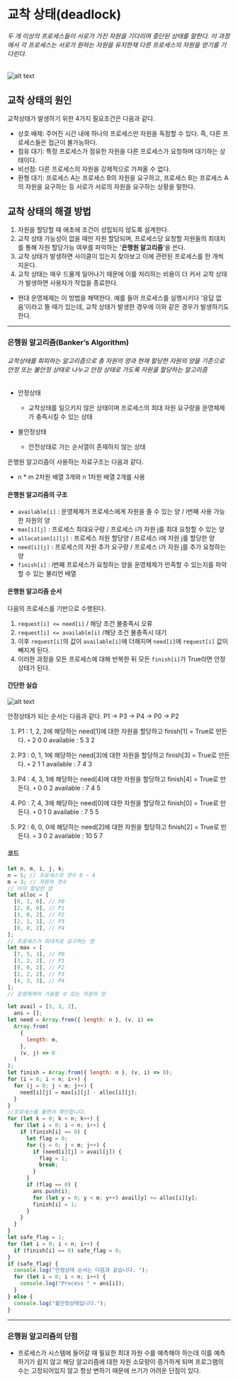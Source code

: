 # 교착 상태(deadlock)

###### 두 개 이상의 프로세스들이 서로가 가진 자원을 기다리며 중단된 상태를 말한다. 이 과정에서 각 프로세스는 서로가 원하는 자원을 유지한채 다른 프로세스의 자원을 얻기를 기다린다.

![alt text](<스크린샷 2025-04-28 오후 2.21.08.png>)

## 교착 상태의 원인

교착상태가 발생하기 위한 4가지 필요조건은 다음과 같다.

- 상호 배제: 주어진 시간 내에 하나의 프로세스만 자원을 독점할 수 있다. 즉, 다른 프로세스들은 접근이 불가능하다.
- 점유 대기: 특정 프로세스가 점유한 자원을 다른 프로세스가 요청하며 대기하는 상태이다.
- 비선점: 다른 프로세스의 자원을 강제적으로 가져올 수 없다.
- 환형 대기: 프로세스 A는 프로세스 B의 자원을 요구하고, 프로세스 B는 프로세스 A의 자원을 요구하는 등 서로가 서로의 자원을 요구하는 상황을 말한다.

## 교착 상태의 해결 방법

1. 자원을 할당할 때 애초에 조건이 성립되지 않도록 설계한다.
2. 교착 상태 가능성이 없을 때만 자원 할당되며, 프로세스당 요청할 자원들의 최대치를 통해 자원 할당가능 여부를 파악하는 '**은행원 알고리즘**'을 쓴다.
3. 교착 상태가 발생하면 사이클이 있는지 찾아보고 이에 관련된 프로세스를 한 개씩 지운다.
4. 교착 상태는 매우 드물게 일어나기 때문에 이를 처리하는 비용이 더 커서 교착 상태가 발생하면 사용자가 작업을 종료한다.

- 현대 운영체제는 이 방법을 채택한다. 예를 들어 프로세스를 실행시키다 '응답 없음'이라고 뜰 때가 있는데, 교착 상태가 발생한 경우에 이와 같은 경우가 발생하기도 한다.

---

### 은행원 알고리즘(Banker’s Algorithm)

###### 교착상태를 회피하는 알고리즘으로 총 자원의 양과 현재 할당한 자원의 양을 기준으로 안정 또는 불안정 상태로 나누고 안정 상태로 가도록 자원을 할당하는 알고리즘

- 안정상태
  - 교착상태를 일으키지 않은 상태이며 프로세스의 최대 자원 요구량을 운영체제가 충족시킬 수 있는 상태
- 불안정상태

  - 안전상태로 가는 순서열이 존재하지 않는 상태

은행원 알고리즘이 사용하는 자료구조는 다음과 같다.

- n \* m 2차원 배열 3개와 n 1차원 배열 2개를 사용

#### 은행원 알고리즘의 구조

- `available[i]` : 운영체제가 프로세스에게 자원을 줄 수 있는 양 / i번째 사용 가능한 자원의 양
- `max[i][j]` : 프로세스 최대요구량 / 프로세스 i가 자원 j를 최대 요청할 수 있는 양
- `allocation[i][j]` : 프로세스 자원 할당양 / 프로세스 i에 자원 j를 할당한 양
- `need[i][j]` : 프로세스의 자원 추가 요구량 / 프로세스 i가 자원 j를 추가 요청하는 양
- `finish[i]` : i번째 프로세스가 요청하는 양을 운영체제가 만족할 수 있는지를 파악할 수 있는 불리언 배열

#### 은행원 알고리즘 순서

다음의 프로세스를 기반으로 수행된다.

1. `request[i] <= need[i]` / 해당 조건 불충족시 오류
2. `request[i] <= available[i]` /해당 조건 불충족시 대기
3. 이후 `request[i]`의 값이 `available[i]`에 더해지며 `need[i]`에 `request[i]` 값이 빼지게 된다.
4. 이러한 과정을 모든 프로세스에 대해 반복한 뒤 모든 `finish[i]`가 True라면 안정상태가 된다.

#### 간단한 실습

![alt text](<스크린샷 2025-04-28 오후 3.17.37.png>)

안정상태가 되는 순서는 다음과 같다.
P1 -> P3 -> P4 -> P0 -> P2

1. P1 : 1, 2, 2에 해당하는 need[1]에 대한 자원을 할당하고 finish[1] = True로 만든다.
   `+` 2 0 0
   available : 5 3 2

2. P3 : 0, 1, 1에 해당하는 need[3]에 대한 자원을 할당하고 finish[3] = True로 만든다.
   `+` 2 1 1
   available : 7 4 3

3. P4 : 4, 3, 1에 해당하는 need[4]에 대한 자원을 할당하고 finish[4] = True로 만든다.
   `+` 0 0 2
   available : 7 4 5

4. P0 : 7, 4, 3에 해당하는 need[0]에 대한 자원을 할당하고 finish[0] = True로 만든다.
   `+` 0 1 0
   available : 7 5 5

5. P2 : 6, 0, 0에 해당하는 need[2]에 대한 자원을 할당하고 finish[2] = True로 만든다.
   `+` 3 0 2
   available : 10 5 7

#### 코드

```javascript
let n, m, i, j, k;
n = 5; // 프로세스의 갯수 0 ~ 4
m = 3; // 자원의 갯수
// 이미 할당한 양
let alloc = [
  [0, 1, 0], // P0
  [2, 0, 0], // P1
  [3, 0, 2], // P2
  [2, 1, 1], // P3
  [0, 0, 2], // P4
];
// 프로세스가 최대치로 요구하는 양
let max = [
  [7, 5, 3], // P0
  [3, 2, 2], // P1
  [9, 0, 2], // P2
  [2, 2, 2], // P3
  [4, 3, 3], // P4
];
// 운영체제의 가용할 수 있는 자원의 양
```

```javascript
let avail = [3, 3, 2],
  ans = [];
let need = Array.from({ length: n }, (v, i) =>
  Array.from(
    {
      length: m,
    },
    (v, j) => 0
  )
);
let finish = Array.from({ length: n }, (v, i) => 0);
for (i = 0; i < n; i++) {
  for (j = 0; j < m; j++) {
    need[i][j] = max[i][j] - alloc[i][j];
  }
}
//프로세스를 돌면서 확인합니다.
for (let k = 0; k < n; k++) {
  for (let i = 0; i < n; i++) {
    if (finish[i] == 0) {
      let flag = 0;
      for (j = 0; j < m; j++) {
        if (need[i][j] > avail[j]) {
          flag = 1;
          break;
        }
      }
      if (flag == 0) {
        ans.push(i);
        for (let y = 0; y < m; y++) avail[y] += alloc[i][y];
        finish[i] = 1;
      }
    }
  }
}
let safe_flag = 1;
for (let i = 0; i < n; i++) {
  if (finish[i] == 0) safe_flag = 0;
}
if (safe_flag) {
  console.log("안정상태 순서는 다음과 같습니다. ");
  for (let i = 0; i < n; i++) {
    console.log("Process " + ans[i]);
  }
} else {
  console.log("불안정상태입니다.");
}
```

---

### 은행원 알고리즘의 단점

- 프로세스가 시스템에 들어갈 때 필요한 최대 자원 수를 예측해야 하는데 이를 예측하기가 쉽지 않고 해당 알고리즘에 대한 자원 소모량이 증가하게 되며 프로그램의 수는 고정되어있지 않고 항상 변하기 때문에 쓰기가 어려운 단점이 있다.
